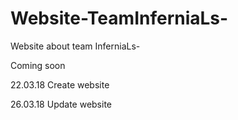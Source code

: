 # Website-TeamInferniaLs-
Website about team InferniaLs-

Coming soon

22.03.18 Create website

26.03.18 Update website
